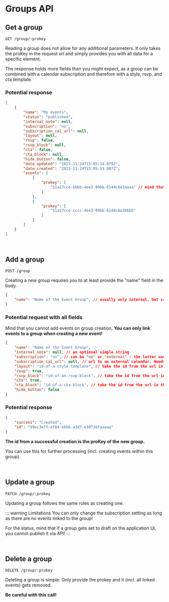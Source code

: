 
# Groups API

## Get a group

```
GET /group/:prokey
```

Reading a group does not allow for any additional parameters. It only takes the proKey in the request url and simply provides you with all data for a specific element.

The response holds more fields than you might expect, as a group can be combined with a calendar subscription and therefore with a style, rsvp, and cta template.

### Potential response

```json
[
    {
        "name": "My events",
        "status": "published",
        "internal_note": null,
        "subscription": "no",
        "subscription_cal_url": null,
        "layout": null,
        "rsvp": false,
        "rsvp_block": null,
        "cta": false,
        "cta_block": null,
        "hide_button": false,
        "date_updated": "2023-11-24T15:05:14.079Z",
        "date_created": "2023-11-24T15:05:13.007Z",
        "events": [
            {
                "prokey": [
                    "31a17cce-bbbb-4ee3-99bb-6144c6a3aaaa" // mind that the prokey is part of an array, even it can only always be 1 per event
                ]
            },
            {
                "prokey": [
                    "31a17cce-cccc-4ee3-99bb-6144c6a3bbbb"
                ]
            }
        ]
    }
]
```

<br />

## Add a group

```
POST /group
```

Creating a new group requires you to at least provide the "name" field in the body.

```json
{
    "name": "Name of the Event Group", // usually only internal, but can also appear publicly, if you use the subscription functionality!
}
```

### Potential request with all fields

Mind that you cannot add events on group creation. **You can only link events to a group when creating a new event!**

```json
{
    "name": "Name of the Event Group",
    "internal_note": null, // an optional simple string
    "subscription": "no", // can be "no" or "external" - the latter one requires a subscription_cal_url
    "subscription_cal_url": null, // url to an external calendar. Needs to start with "http"! Usually ends with ".ics"
    "layout": "id-of-a-style-template", // take the id from the url in the application
    "rsvp": true,
    "rsvp_block": "id-of-an-rsvp-block", // take the id from the url in the application or the response when creating an rsvp block via API
    "cta": true,
    "cta_block": "id-of-a-cta-block", // take the id from the url in the application
    "hide_button": false
}
```

### Potential response

```json
{
    "success": "Created",
    "id": "99ec3e7f-ef04-bbbb-a3d7-e30736faaaaa"
}
```

**The id from a successful creation is the proKey of the new group.**

You can use this for further processing (incl. creating events within this group).

<br />

## Update a group

```
PATCH /group/:prokey
```

Updating a group follows the same rules as creating one.

::: warning Limitations
You can only change the subscription setting as long as there are no events linked to the group!

For the status, mind that if a group gets set to draft on the application UI, you cannot publish it via API!
:::

<br />

## Delete a group

```
DELETE /group/:prokey
```

Deleting a group is simple. Only provide the prokey and it (incl. all linked events) gets removed.

**Be careful with this call!**
